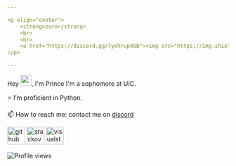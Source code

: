 ```yaml
---

<p align="center">
	<strong>zero</strong>
	<br>
	<br>
	<a href="https://discord.gg/7yeVrup4UB"><img src="https://img.shields.io/badge/Discord-5865F2.svg?logo=Discord&logoColor=white"></a>
</p>

---
```


Hey <a href="https://github.com/Auxtal"><img src="https://media.giphy.com/media/hvRJCLFzcasrR4ia7z/giphy.gif" width="25px"></a>,  I'm Prince
I'm a sophomore at UIC.

⭐ I’m proficient in Python.

📫 How to reach me: contact me on [discord](https://discord.com/users/135932078486192128)


[<img src='https://cdn.jsdelivr.net/npm/simple-icons@3.0.1/icons/github.svg' alt='github' height='40'>](https://github.com/zerorek)  [<img src='https://cdn.jsdelivr.net/npm/simple-icons@3.0.1/icons/stackoverflow.svg' alt='stackoverflow' height='40'>](https://stackoverflow.com/users/17368666)  [<img src='https://cdn.jsdelivr.net/npm/simple-icons@3.0.1/icons/visualstudiocode.svg' alt='visualstudiocode' height='40'>](https://code.visualstudio.com/)  

![Profile views](https://gpvc.arturio.dev/zerorek)  

